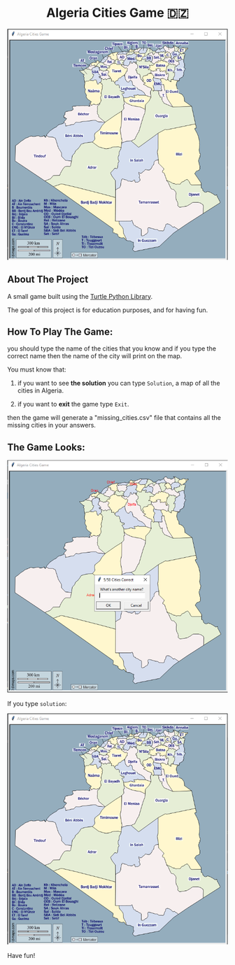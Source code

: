 <h1 align="center" >Algeria Cities Game  🇩🇿</h1>
<div align='center'>  
  <img src='./Capture2.PNG'/>
</div>

## About The Project
A small game built using the <a href="https://docs.python.org/3/library/turtle.html">Turtle Python Library</a>.

The goal of this project is for education purposes, and for having fun.


## How To Play The Game:
you should type the name of the cities that you know and if you type the correct name then the name of the city will 
print on the map. 

You must know that:

1. if you want to see **the solution** you can type ``Solution``, a map of all the cities in Algeria.

2. if you want to **exit** the game type ```Exit```.

then the game will generate a "missing_cities.csv" file that contains all the missing cities in your answers.


## The Game Looks:
![plot](./Capture.PNG)

If you type ```solution```:

![plot](./Capture2.PNG)

Have fun!
